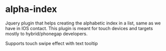 # alpha-index
Jquery plugin that helps creating the alphabetic index in a list, same as we have in IOS contact. This plugin is meant for touch devices and targets mostly to hybrid/phonegap developers.

Supports touch swipe effect with text tooltip
